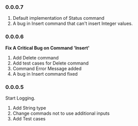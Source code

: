 ### 0.0.0.7 ###

1. Default implementation of Status command
1. A bug in Insert command that can't insert Integer values.

### 0.0.0.6 ###
__Fix A Critical Bug on Command 'Insert'__

1. Add Delete command
1. Add test cases for Delete command
1. Command Error Message added
1. A bug in Insert command fixed

### 0.0.0.5 ###
Start Logging.

1. Add String type
1. Change commads not to use additional inputs
1. Add Test cases
